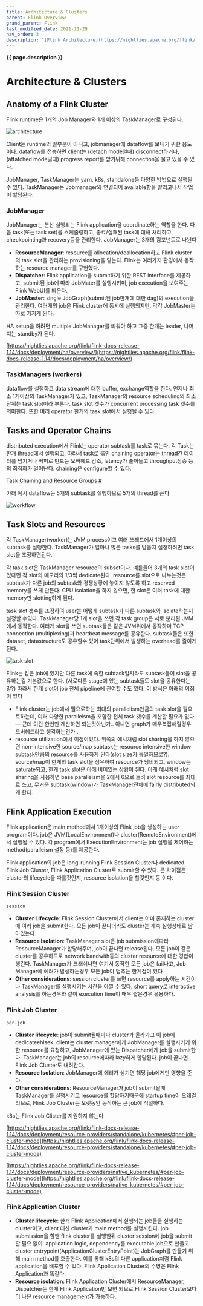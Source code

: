 ```yaml
---
title: Architecture & Clusters
parent: Flink Overview
grand_parent: Flink
last_modified_date: 2021-11-29
nav_order: 3
description: "[Flink Architecture](https://nightlies.apache.org/flink/flink-docs-release-1.14/docs/concepts/flink-architecture/) 를 번역한 글 입니다."
---
```

**{{ page.description }}**

# Architecture & Clusters

## Anatomy of a Flink Cluster

Flink runtime은 1개의 Job Manager와 1개 이상의 TaskManager로 구성된다.

![architecture](architecture-clusters/Untitled.png)

Client는 runtime의 일부분이 아니고, jobmanager에 dataflow를 보내기 위한 용도이다. dataflow를 전송하면 client는 (detach mode일때) disconnect하거나, (attatched mode일때) progress report를 받기위해 connection을 물고 있을 수 있다.

JobManager, TaskManager는 yarn, k8s, standalone등 다양한 방법으로 실행될 수 있다. TaskManager는 Jobmanager와 연결되어 available함을 알리고나서 작업이 할당된다.

### JobManager

JobManager는 분산 실행되는 Flink application을 coordinate하는 역할을 한다. 다음 task(또는 task set)을 스케줄링하고, 종료/실패된 task에 대해 처리하고, checkpointing과 recovery등을 관리한다. JobManager는 3개의 컴포넌트로 나뉜다

- **ResourceManager**: resource를 allocation/deallocation하고 Flink cluster의 task slot을 관리하는 provisioning을 맡는다. Flink는 여러가지 환경에서 동작하는 resource manager를 구현했다.
- **Dispatcher**: Flink application을 submit하기 위한 REST interface를 제공하고, submit된 job에 따라 JobMater를 실행시키며, job execution을 보여주는 Flink WebUI를 띄운다.
- **JobMaster**: single JobGraph(submit된 job한개에 대한 dag)의 execution을 관리한다. 여러개의 job은 Flink cluster에 동시에 실행되지만, 각각 JobMaster는 따로 가지게 된다.

HA setup을 하려면 multiple JobManager를 띄워야 하고 그중 한개는 leader, 나머지는 standby가 된다.

[https://nightlies.apache.org/flink/flink-docs-release-1.14/docs/deployment/ha/overview/](https://nightlies.apache.org/flink/flink-docs-release-1.14/docs/deployment/ha/overview/)

### TaskManagers (workers)

dataflow를 실행하고 data stream에 대한 buffer, exchange역할을 한다. 언제나 최소 1개이상의 TaskManager가 있고, TaskManager의 resource scheduling의 최소 단위는 task slot이라 부른다. task slot 갯수가 concurrent processing task 갯수를 의미한다. 또한 여러 operator 한개의 task slot에서 실행될 수 있다.

## Tasks and Operator Chains

distributed execution에서 Flink는 operator subtask를 task로 묶는다. 각 Task는 한개 thread에서 실행되고, 따라서 task로 묶인 chaining operator는 thread간 데이터를 넘기거나 버퍼로 만드는 오버헤드 감소, latency가 줄어들고 throughput상승 등의 최적화가 일어난다. chaining은 configure할 수 있다.

[Task Chaining and Resource Groups #](https://nightlies.apache.org/flink/flink-docs-release-1.14/docs/dev/datastream/operators/overview/#task-chaining-and-resource-groups)

아래 예시 dataflow는 5개의 subtask를 실행하므로 5개의 thread를 쓴다

![workflow](architecture-clusters/Untitled1.png)

## Task Slots and Resources

각 TaskManager(worker)는 JVM process이고 여러 쓰레드에서 1개이상의 subtask를 실행한다. TaskManager가 얼마나 많은 tasks를 받을지 설정하려면 task slot을 조정하면된다.

각 task slot은 TaskManager resource의 subset이다. 예를들어 3개의 task slot이 있다면 각 slot의 메모리의 1/3씩 dedicate된다. resource를 slot으로 나누는것은 subtask가 다른 job의 subtask와 경쟁상황에 놓이지 않도록 하고 reserved memory를 쓰게 만든다. CPU isolation을 하지 않으면, 한 slot은 여러 task에 대한 memory만 slotting하게 된다.

task slot 갯수를 조정하여 user는 어떻게 subtask가 다른 subtask와 isolate하는지 설정할 수있다. TaskManager당 1개 slot을 쓰면 각 task group은 서로 분리된 JVM에서 동작한다. 여러개 slot을 쓰면 subtask들은 같은 JVM위에서 동작하며 TCP connection (multiplexing)과 heartbeat message를 공유한다. subtask들은 또한 dataset, datastructure도 공유할수 있어 task단위에서 발생하는 overhead를 줄이게 된다.

![task slot](architecture-clusters/Untitled2.png)

Flink는 같은 job에 있지만 다른 task에 속한 subtask일지라도 subtask들이 slot을 공유하는걸 기본값으로 한다. (서로다른 stage에 있는 subtask들도 slot을 공유한다는말?) 따라서 한개 slot이 job 전체 pipeline에 관여할 수도 있다. 이 방식은 아래의 이점이 있다

- Flink cluster는 job에서 필요로하는 최대의 parallelism만큼의 task slot을 필요로하는데, 여러 다양한 paralleism을 포함한 전체 task 갯수를 계산할 필요가 없다. — 근데 이건 한번만 계산하면 되는것아닌가.. 아니면 graph가 매우복잡해질경우 오버헤드라고 생각하는건가..
- resource utilization에서 이점이있다.
위쪽의 예시처럼 slot sharing을 하지 않으면 non-intensive한 source/map subtask는 resource intensive한 window subtask만큼의 resource를 사용하게 된다(slot size가 동일하므로?). source/map이 한개의 task slot을 점유하여 resource가 낭비되고, window는 saturate되고, 한개 task slot은 아에 비어있는 상황이 된다.
아래 예시처럼 slot sharing을 사용하면 base paralleism을 2에서 6으로 늘려 slot resource를 최대로 쓰고, 무거운 subtask(window)가 TaskManager전체에 fairly distributed되게 한다.

## Flink Application Execution

Flink application은 main method에서 1개이상의 Flink job을 생성하는 user program이다. job은 JVM(LocalEnvironment)나 cluster(RemoteEnvironment)에서 실행될 수 있다. 각 program에서 ExecutionEnvironment는 job 실행을 제어하는 method(paralleism 설정 등)를 제공한다.

Flink application의 job은 long-running Flink Session Cluster나 dedicated Flink Job Cluster, Flink Application Cluster로 submit할 수 있다. 큰 차이점은 cluster의 lifecycle을 따를것인지, resource isolation을 할것인지 등 이다.

### Flink Session Cluster

`session`

- **Cluster Lifecycle**: Flink Session Cluster에서 client는 이미 존재하는 cluster에 여러 job을 submit한다. 모든 job이 끝나더라도 cluster는 계속 실행상태로 남아있는다.
- **Resource Isolation**: TaskManager slot은 job submission에따라 ResourceManager가 할당해주며, job이 끝나면 release된다. 모든 job이 같은 cluster를 공유하므로 network bandwith등의 cluster resource에 대한 경합이 생긴다. TaskManager가 크래쉬나면 여기서 동작한 모든 job은 fail나고, Job Manager에 에러가 발생하는경우 모든 job이 멈추는 한계점이 있다
- **Other considerations**: session cluster를 쓰면 resource를 apply하는 시간이나 TaskManager를 실행시키는 시간을 아낄 수 있다. short query로 interactive analysis를 하는경우와 같이 execution time이 매우 짧은경우 유용하다.

### Flink Job Cluster

`per-job`

- **Cluster lifecycle**: job이 submit될때마다 cluster가 올라가고 이 job에 dedicateehlsek. client는 cluster manager에게 JobManager를 실행시키기 위한 resource를 요청하고, JobManager에 있는 Dispatcher에게 job을 submit한다. TaskManager는 job의 resource에따라 lazy하게 할당된다. job이 끝나면 Flink Job Cluster도 내려간다.
- **Resource Isolation**: JobManager에 에러가 생기면 해당 job에게만 영향을 준다.
- **Other considerations**: ResourceManager가 job이 submit될때 TaskManager를 실행시키고 resource를 할당하기때문에 startup time이 오래걸리므로, Flink Job Cluster는 오랫동안 동작하는 큰 job에 적절하다.

k8s는 Flink Job Clister를 지원하지 않는다

[https://nightlies.apache.org/flink/flink-docs-release-1.14/docs/deployment/resource-providers/standalone/kubernetes/#per-job-cluster-mode](https://nightlies.apache.org/flink/flink-docs-release-1.14/docs/deployment/resource-providers/standalone/kubernetes/#per-job-cluster-mode)

[https://nightlies.apache.org/flink/flink-docs-release-1.14/docs/deployment/resource-providers/native_kubernetes/#per-job-cluster-mode](https://nightlies.apache.org/flink/flink-docs-release-1.14/docs/deployment/resource-providers/native_kubernetes/#per-job-cluster-mode)

### Flink Application Cluster

- **Cluster lifecycle**: 한개 Flink Application에서 실행되는 job들을 실행하는 cluster이고, client 대신 cluster가 main method를 실행시킨다. job submission을 할땐 flink cluster를 실행한뒤 cluster session에 job을 submit할 필요 없이. application logic, dependency를 executable job으로 만들고 cluster entrypoint(ApplicationClusterEntryPoint)는 JobGraph를 만들기 위해 main method를 호출한다. 이를 통해 k8s의 다른 application처럼 Flink application을 배포할 수 있다. Flink Application Cluster의 수명은 Flink Application과 똑같다.
- **Resource isolation**: Flink Application Cluster에서 ResourceManager, Dispatcher는 한개 Flink Application만 보면 되므로 Flink Session Cluster보다 더 나은 resource management가 가능하다.